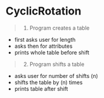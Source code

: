 # CyclicRotation

> 1. Program creates a table
- first asks user for length
- asks then for attributes
- prints whole table before shift


> 2. Program shifts a table
- asks user for number of shifts (n)
- shifts the table by (n) times
- prints table after shift

